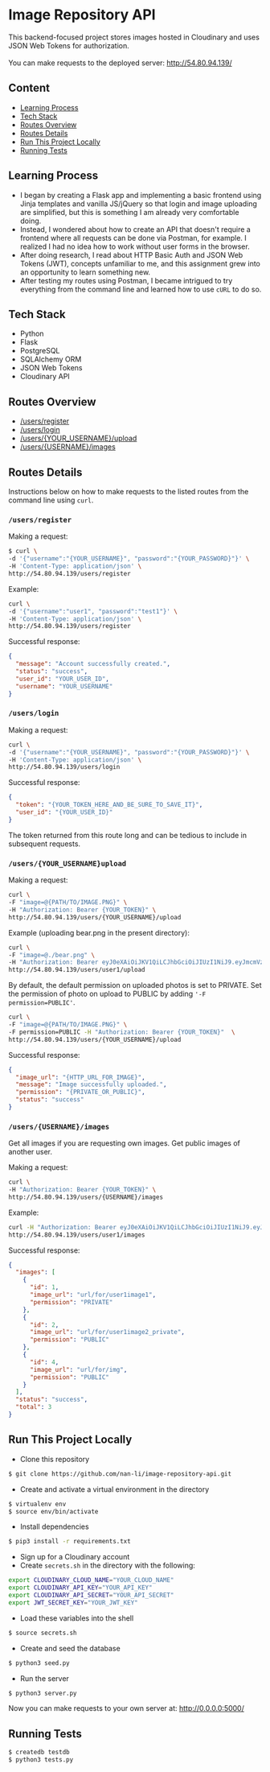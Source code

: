 # Image Repository API 
This backend-focused project stores images hosted in Cloudinary and uses JSON Web Tokens for authorization.
<br/><br/>
You can make requests to the deployed server: http://54.80.94.139/

## Content
* [Learning Process](#learn)
* [Tech Stack](#stack)
* [Routes Overview](#overview)
* [Routes Details](#details)
* [Run This Project Locally](#run)
* [Running Tests](#tests)

## <a name="learn"/>Learning Process
- I began by creating a Flask app and implementing a basic frontend using Jinja templates and vanilla JS/jQuery so that login and image uploading are simplified, but this is something I am already very comfortable doing.
- Instead, I wondered about how to create an API that doesn't require a frontend where all requests can be done via Postman, for example. I realized I had no idea how to work without user forms in the browser.
- After doing research, I read about HTTP Basic Auth and JSON Web Tokens (JWT), concepts unfamiliar to me, and this assignment grew into an opportunity to learn something new. 
- After testing my routes using Postman, I became intrigued to try everything from the command line and learned how to use `cURL` to do so.

## <a name="stack"/>Tech Stack
- Python
- Flask
- PostgreSQL
- SQLAlchemy ORM
- JSON Web Tokens
- Cloudinary API

## <a name="overview"/>Routes Overview
* [/users/register](#register)
* [/users/login](#login)
* [/users/{YOUR_USERNAME}/upload](#upload)
* [/users/{USERNAME}/images](#get_user_images)


## <a name="details"/>Routes Details
Instructions below on how to make requests to the listed routes from the command line using `curl`.<br/>
### <a name="register"/>`/users/register`

Making a request:

```sh
$ curl \
-d '{"username":"{YOUR_USERNAME}", "password":"{YOUR_PASSWORD}"}' \
-H 'Content-Type: application/json' \
http://54.80.94.139/users/register
```

Example:
```sh
curl \
-d '{"username":"user1", "password":"test1"}' \
-H 'Content-Type: application/json' \
http://54.80.94.139/users/register
```

Successful response:

```json
{
  "message": "Account successfully created.", 
  "status": "success", 
  "user_id": "YOUR_USER_ID", 
  "username": "YOUR_USERNAME"
}
```

### <a name="login"/>`/users/login`

Making a request:

```sh
curl \
-d '{"username":"{YOUR_USERNAME}", "password":"{YOUR_PASSWORD}"}' \
-H 'Content-Type: application/json' \
http://54.80.94.139/users/login
```

Successful response:

```json
{
  "token": "{YOUR_TOKEN_HERE_AND_BE_SURE_TO_SAVE_IT}", 
  "user_id": "{YOUR_USER_ID}"
} 
```

The token returned from this route long and can be tedious to include in subsequent requests.


### <a name="upload"/>`/users/{YOUR_USERNAME}upload`
Making a request:

```sh
curl \
-F "image=@{PATH/TO/IMAGE.PNG}" \
-H "Authorization: Bearer {YOUR_TOKEN}" \
http://54.80.94.139/users/{YOUR_USERNAME}/upload
```

Example (uploading bear.png in the present directory):

```sh
curl \
-F "image=@./bear.png" \
-H "Authorization: Bearer eyJ0eXAiOiJKV1QiLCJhbGciOiJIUzI1NiJ9.eyJmcmVzaCI6ZmFsc2UsImlhdCI6MTYyMDYwODY0NCwianRpIjoiOTQ4ZTAzZjgtMGRlNC00ODhhLWE0MzYtZmQ5NGJhNjY5ZWU4IiwidHlwZSI6ImFjY2VzcyIsInN1YiI6MywibmJmIjoxNjIwNjA4NjQ0LCJleHAiOjE2MjA2MDk1NDR9.0lPlJGHwNk6MrEPpCvE5WZIGEmikJM0-l2PgxuqjDB8" \
http://54.80.94.139/users/user1/upload
```

By default, the default permission on uploaded photos is set to PRIVATE. Set the permission of photo on upload to PUBLIC by adding `'-F permission=PUBLIC'`.

```sh
curl \
-F "image=@{PATH/TO/IMAGE.PNG}" \
-F permission=PUBLIC -H "Authorization: Bearer {YOUR_TOKEN}"  \
http://54.80.94.139/users/{YOUR_USERNAME}/upload
```

Successful response:

```json
{
  "image_url": "{HTTP_URL_FOR_IMAGE}", 
  "message": "Image successfully uploaded.", 
  "permission": "{PRIVATE_OR_PUBLIC}", 
  "status": "success"
}
```

### <a name="get_user_images"/>`/users/{USERNAME}/images`
Get all images if you are requesting own images. Get public images of another user.

Making a request:

```sh
curl \
-H "Authorization: Bearer {YOUR_TOKEN}" \
http://54.80.94.139/users/{USERNAME}/images
```

Example:
```sh
curl -H "Authorization: Bearer eyJ0eXAiOiJKV1QiLCJhbGciOiJIUzI1NiJ9.eyJmcmVzaCI6ZmFsc2UsImlhdCI6MTYyMDYwODY0NCwianRpIjoiOTQ4ZTAzZjgtMGRlNC00ODhhLWE0MzYtZmQ5NGJhNjY5ZWU4IiwidHlwZSI6ImFjY2VzcyIsInN1YiI6MywibmJmIjoxNjIwNjA4NjQ0LCJleHAiOjE2MjA2MDk1NDR9.0lPlJGHwNk6MrEPpCvE5WZIGEmikJM0-l2PgxuqjDB8" \
http://54.80.94.139/users/user1/images
```
Successful response:

```json
{
  "images": [
    {
      "id": 1, 
      "image_url": "url/for/user1image1", 
      "permission": "PRIVATE"
    }, 
    {
      "id": 2, 
      "image_url": "url/for/user1image2_private", 
      "permission": "PUBLIC"
    }, 
    {
      "id": 4, 
      "image_url": "url/for/img", 
      "permission": "PUBLIC"
    }
  ], 
  "status": "success", 
  "total": 3
}
```

## <a name="run"/>Run This Project Locally
- Clone this repository

```sh
$ git clone https://github.com/nan-li/image-repository-api.git
```

- Create and activate a virtual environment in the directory

```sh
$ virtualenv env  
$ source env/bin/activate
```

- Install dependencies

```sh
$ pip3 install -r requirements.txt
```

- Sign up for a Cloudinary account
- Create `secrets.sh` in the directory with the following:

```sh
export CLOUDINARY_CLOUD_NAME="YOUR_CLOUD_NAME"
export CLOUDINARY_API_KEY="YOUR_API_KEY"
export CLOUDINARY_API_SECRET="YOUR_API_SECRET"
export JWT_SECRET_KEY="YOUR_JWT_KEY"
```

- Load these variables into the shell
```sh
$ source secrets.sh
```

- Create and seed the database
```sh
$ python3 seed.py
```

- Run the server
```sh
$ python3 server.py
```

Now you can make requests to your own server at: http://0.0.0.0:5000/


## <a name="tests"/>Running Tests
```sh
$ createdb testdb
$ python3 tests.py
```
